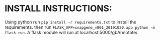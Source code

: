 # INSTALL INSTRUCTIONS:

Using python run `pip install -r requirements.txt` to install the requirements.
then run `FLASK_APP=snapgene_v001_20191020.app python -m flask run`.
A flask module will run at localhost:5000/gbAnnotate/.
